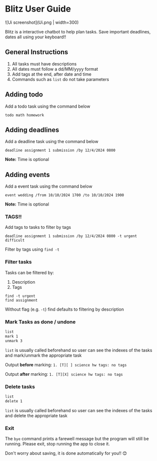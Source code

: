 # Blitz User Guide


![Ui screenshot](Ui.png | width=300)

Blitz is a interactive chatbot to help plan tasks. Save important deadlines, dates all using your keyboard!! 

## General Instructions
1. All tasks must have descriptions 
2. All dates must follow a dd/MM/yyyy format 
3. Add tags at the end, after date and time
4. Commands such as `list` do not take parameters 

## Adding todo
Add a todo task using the command below
```
todo math homework
```

## Adding deadlines
Add a deadline task using the command below 
```
deadline assignment 1 submission /by 12/4/2024 0800
```
**Note:** Time is optional

## Adding events 
Add a event task using the command below
```
event wedding /from 10/10/2024 1700 /to 10/10/2024 1900
```
**Note:** Time is optional

### TAGS!!
Add tags to tasks to filter by tags
```
deadline assignment 1 submission /by 12/4/2024 0800 -t urgent difficult
```
Filter by tags using `find -t`

### Filter tasks 
Tasks can be filtered by:
1. Description
2. Tags

```
find -t urgent
find assignment
```
Without flag (e.g. `-t`) find defaults to filtering by description

### Mark Tasks as done / undone
```dtd
list
mark 1
unmark 3
```
`list` is usually called  beforehand so user can see the indexes of the tasks and mark/unmark the appropriate task 


Output **before** marking: `1. [T][ ] science hw tags: no tags`

Output **after** marking: `1. [T][X] science hw tags: no tags`

### Delete tasks
```dtd
list
delete 1
```
`list` is usually called  beforehand so user can see the indexes of the tasks and delete the appropriate task

### Exit
The `bye` command prints a farewell message but the program will still be running. Please exit, stop running the app to close it. 

Don't worry about saving, it is done automatically for you!! :blush:
